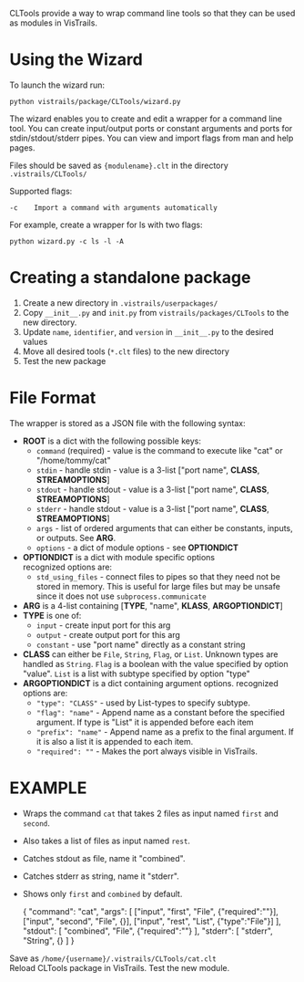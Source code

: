 CLTools provide a way to wrap command line tools so that they can be used as modules in VisTrails.


Using the Wizard
================

To launch the wizard run:

    python vistrails/package/CLTools/wizard.py

The wizard enables you to create and edit a wrapper for a command line tool. You can create input/output ports or constant arguments and ports for stdin/stdout/stderr pipes. You can view and import flags from man and help pages.

Files should be saved as `{modulename}.clt` in the directory `.vistrails/CLTools/`

Supported flags:

    -c    Import a command with arguments automatically

For example, create a wrapper for ls with two flags:

    python wizard.py -c ls -l -A


Creating a standalone package
=============================

1. Create a new directory in `.vistrails/userpackages/`
2. Copy `__init__.py` and `init.py` from `vistrails/packages/CLTools` to the new directory.
3. Update `name`, `identifier`, and `version` in `__init__.py` to the desired values
4. Move all desired tools (`*.clt` files) to the new directory
5. Test the new package


File Format
===========

The wrapper is stored as a JSON file with the following syntax:

* **ROOT** is a dict with the following possible keys:
  * `command` (required) - value is the command to execute like "cat" or "/home/tommy/cat"
  * `stdin` - handle stdin - value is a 3-list ["port name", **CLASS**, **STREAMOPTIONS**]
  * `stdout` - handle stdout - value is a 3-list ["port name", **CLASS**, **STREAMOPTIONS**]
  * `stderr` - handle stdout - value is a 3-list ["port name", **CLASS**, **STREAMOPTIONS**]
  * `args` - list of ordered arguments that can either be constants, inputs, or outputs. See **ARG**.
  * `options` - a dict of module options - see **OPTIONDICT**
* **OPTIONDICT** is a dict with module specific options  
  recognized options are:
  * `std_using_files` - connect files to pipes so that they need not be stored in memory. This is useful for large files but may be unsafe since it does not use `subprocess.communicate`
* **ARG** is a 4-list containing [**TYPE**, "name", **KLASS**, **ARGOPTIONDICT**]
* **TYPE** is one of:
  * `input` - create input port for this arg
  * `output` - create output port for this arg
  * `constant` - use "port name" directly as a constant string
* **CLASS** can either be `File`, `String`, `Flag`, or `List`. Unknown types are handled as `String`. `Flag` is a boolean with the value specified by option "value". `List` is a list with subtype specified by option "type"
* **ARGOPTIONDICT** is a dict containing argument options. recognized options are:
  * `"type": "CLASS"` - used by List-types to specify subtype.
  * `"flag": "name"` - Append name as a constant before the specified argument. If type is "List" it is appended before each item
  * `"prefix": "name"` - Append name as a prefix to the final argument. If it is also a list it is appended to each item.
  * `"required": ""` - Makes the port always visible in VisTrails.


EXAMPLE
=======

* Wraps the command `cat` that takes 2 files as input named `first` and `second`.
* Also takes a list of files as input named `rest`.  
* Catches stdout as file, name it "combined".  
* Catches stderr as string, name it "stderr".  
* Shows only `first` and `combined` by default.

    {
        "command": "cat",
        "args": [
            ["input", "first", "File", {"required":""}],
            ["input", "second", "File", {}],
            ["input", "rest", "List", {"type":"File"}]
        ],
        "stdout": [
            "combined", "File", {"required":""}
        ],
        "stderr": [
            "stderr", "String", {}
        ]
    }

Save as `/home/{username}/.vistrails/CLTools/cat.clt`  
Reload CLTools package in VisTrails. Test the new module.
